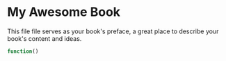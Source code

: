 My Awesome Book
=======

This file file serves as your book's preface, a great place to describe your book's content and ideas.

```php
function()
```